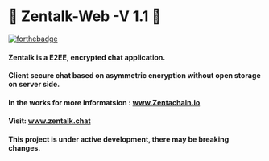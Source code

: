 # :busts_in_silhouette: Zentalk-Web -V 1.1 :statue_of_liberty:
[![forthebadge](https://forthebadge.com/images/badges/built-with-love.svg)](https://zentachain.io)

#### Zentalk is a E2EE, encrypted chat application.

#### Client secure chat based on asymmetric encryption without open storage on server side.

#### In the works for more informatsion : www.Zentachain.io 

#### Visit: www.zentalk.chat

#### This project is under active development, there may be breaking changes.
